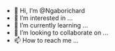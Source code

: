 - 👋 Hi, I’m @Ngaborichard
- 👀 I’m interested in ...
- 🌱 I’m currently learning ...
- 💞️ I’m looking to collaborate on ...
- 📫 How to reach me ...

<!---
Ngaborichard/Ngaborichard is a ✨ special ✨ repository because its `README.md` (this file) appears on your GitHub profile.
You can click the Preview link to take a look at your changes.
--->
